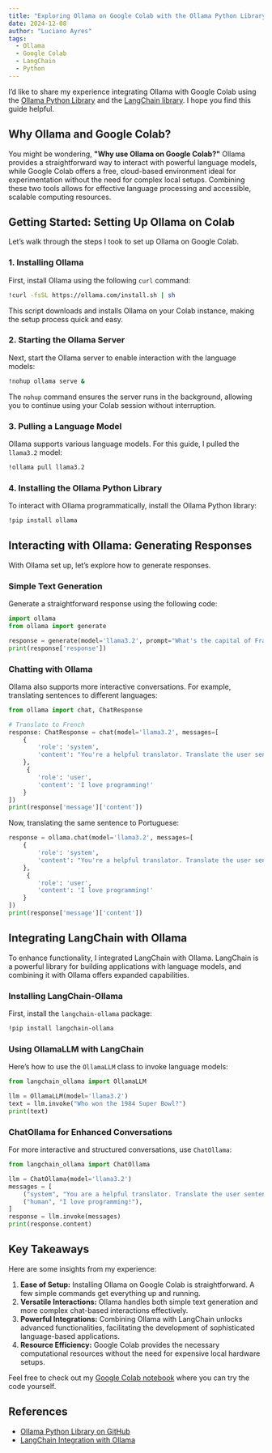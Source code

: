 ```yaml
---
title: "Exploring Ollama on Google Colab with the Ollama Python Library and LangChain"
date: 2024-12-08
author: "Luciano Ayres"
tags:
  - Ollama
  - Google Colab
  - LangChain
  - Python
---
```


I’d like to share my experience integrating Ollama with Google Colab using the [Ollama Python Library](https://github.com/ollama/ollama-python) and the [LangChain library](https://python.langchain.com/docs/integrations/providers/ollama/). I hope you find this guide helpful.

## Why Ollama and Google Colab?

You might be wondering, **"Why use Ollama on Google Colab?"** Ollama provides a straightforward way to interact with powerful language models, while Google Colab offers a free, cloud-based environment ideal for experimentation without the need for complex local setups. Combining these two tools allows for effective language processing and accessible, scalable computing resources.

## Getting Started: Setting Up Ollama on Colab

Let’s walk through the steps I took to set up Ollama on Google Colab.

### 1. Installing Ollama

First, install Ollama using the following `curl` command:

```bash
!curl -fsSL https://ollama.com/install.sh | sh
```

This script downloads and installs Ollama on your Colab instance, making the setup process quick and easy.

### 2. Starting the Ollama Server

Next, start the Ollama server to enable interaction with the language models:

```bash
!nohup ollama serve &
```

The `nohup` command ensures the server runs in the background, allowing you to continue using your Colab session without interruption.

### 3. Pulling a Language Model

Ollama supports various language models. For this guide, I pulled the `llama3.2` model:

```bash
!ollama pull llama3.2
```

### 4. Installing the Ollama Python Library

To interact with Ollama programmatically, install the Ollama Python library:

```bash
!pip install ollama
```

## Interacting with Ollama: Generating Responses

With Ollama set up, let’s explore how to generate responses.

### Simple Text Generation

Generate a straightforward response using the following code:

```python
import ollama
from ollama import generate

response = generate(model='llama3.2', prompt="What's the capital of France?")
print(response['response'])
```

### Chatting with Ollama

Ollama also supports more interactive conversations. For example, translating sentences to different languages:

```python
from ollama import chat, ChatResponse

# Translate to French
response: ChatResponse = chat(model='llama3.2', messages=[
    {
        'role': 'system',
        'content': "You're a helpful translator. Translate the user sentence to French."
    },
     {
        'role': 'user',
        'content': 'I love programming!'
    }
])
print(response['message']['content'])
```

Now, translating the same sentence to Portuguese:

```python
response = ollama.chat(model='llama3.2', messages=[
    {
        'role': 'system',
        'content': "You're a helpful translator. Translate the user sentence to Portuguese."
    },
     {
        'role': 'user',
        'content': 'I love programming!'
    }
])
print(response['message']['content'])
```

## Integrating LangChain with Ollama

To enhance functionality, I integrated LangChain with Ollama. LangChain is a powerful library for building applications with language models, and combining it with Ollama offers expanded capabilities.

### Installing LangChain-Ollama

First, install the `langchain-ollama` package:

```bash
!pip install langchain-ollama
```

### Using OllamaLLM with LangChain

Here’s how to use the `OllamaLLM` class to invoke language models:

```python
from langchain_ollama import OllamaLLM

llm = OllamaLLM(model='llama3.2')
text = llm.invoke("Who won the 1984 Super Bowl?")
print(text)
```

### ChatOllama for Enhanced Conversations

For more interactive and structured conversations, use `ChatOllama`:

```python
from langchain_ollama import ChatOllama

llm = ChatOllama(model='llama3.2')
messages = [
    ("system", "You are a helpful translator. Translate the user sentence to Spanish."),
    ("human", "I love programming!"),
]
response = llm.invoke(messages)
print(response.content)
```

## Key Takeaways

Here are some insights from my experience:

1. **Ease of Setup:** Installing Ollama on Google Colab is straightforward. A few simple commands get everything up and running.
2. **Versatile Interactions:** Ollama handles both simple text generation and more complex chat-based interactions effectively.
3. **Powerful Integrations:** Combining Ollama with LangChain unlocks advanced functionalities, facilitating the development of sophisticated language-based applications.
4. **Resource Efficiency:** Google Colab provides the necessary computational resources without the need for expensive local hardware setups.

Feel free to check out my [Google Colab notebook](https://colab.research.google.com/drive/1a3nAnxyyT9u52NPiXC6vwOz--eDkDq4s?usp=sharing) where you can try the code yourself.

## References

- [Ollama Python Library on GitHub](https://github.com/ollama/ollama-python)
- [LangChain Integration with Ollama](https://python.langchain.com/docs/integrations/providers/ollama/)
